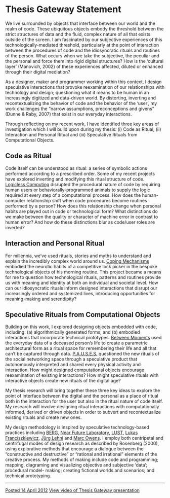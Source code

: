 Thesis Gateway Statement
========================

We live surrounded by objects that interface between our world and the realm of code. These ubiquitous objects embody the threshold between the strict structures of data and the fluid, complex nature of all that exists outside of the screen. I am fascinated by our subjective experiences of this technologically-mediated threshold, particularly at the point of interaction between the procedures of code and the idiosyncratic rituals and routines of the person. What occurs when we take the subjective, the peculiar and the personal and force them into rigid digital structures? How is the ‘cultural layer’ (Manovich, 2002) of these experiences affected, diluted or enhanced through their digital mediation?

As a designer, maker and programmer working within this context, I design speculative interactions that provoke reexamination of our relationships with technology and design; questioning what it means to be human in an increasingly digitized and data-driven world. By distorting, inverting and recontextualizing the behavior of code and the behavior of the ‘user’, my work challenges the “narrow assumptions, preconceptions and givens” (Dunne & Raby, 2007) that exist in our everyday interactions.

Through reflecting on my recent work, I have identified three key areas of investigation which I will build upon during my thesis: (i) Code as Ritual, (ii) Interaction and Personal Ritual and (iii) Speculative Rituals from Computational Objects.
Code as Ritual
--------------
Code itself can be understood as ritual: a series of symbolic actions performed according to a prescribed order. Some of my recent projects have explored inverting and modifying this ritual structure of code. [Logicless Computing](http://johndryan.me/project/user_logic/) disrupted the procedural nature of code by requiring human users or behaviorally-programmed animals to supply the logic required at every step of a computational process. How does the human-computer relationship shift when code procedures become routines performed by a person? How does this relationship change when personal habits are played out in code or technological form? What distinctions do we make between the quality or character of machine error in contrast to human error? And how do these distinctions blur as code/user roles are inverted?
Interaction and Personal Ritual-------------------------------
For millennia, we’ve used rituals, stories and myths to understand and explain the incredibly complex world around us. [Coping Mechanisms](http://johndryan.me/project/coping_mechanisms/) embodied the neurotic habits of a competitive lock picker in the bespoke technological objects of his morning routine. This project became a means for me to question how technological rituals, patterns and routines provide us with meaning and identity at both an individual and societal level. How can our idiosyncratic rituals inform designed interactions that disrupt our increasingly ordered and systemized lives, introducing opportunities for meaning-making and serendipity?Speculative Rituals from Computational Objects
----------------------------------------------
Building on this work, I explored designing objects embedded with code, including: (a) algorithmically generated forms; and (b) embodied interactions that incorporate technical prototypes. [Between Moments](http://johndryan.me/project/between_moments/) used the everyday data of a deceased person’s life to create a parametric architectural form as a ritual space for remembering their life and all that can’t be captured through data. [P.A.U.S.E.S.](http://johndryan.me/project/pauses/) questioned the new rituals of the social networking space through a speculative product that autonomously interpreted and shared every physical activity and interaction. How might designed computational objects encourage reexamination of existing interactions? How might speculative rituals with interactive objects create new rituals of the digital age?

My thesis research will bring together these three key ideas to explore the point of interface between the digital and the personal as a place of ritual both in the interaction for the user but also in the ritual nature of code itself. My research will involve designing ritual interactions with computationally informed, derived or driven objects in order to subvert and recontextualize existing rituals and create new ones.

My design methodology is inspired by speculative technology-based practices including [BERG](http://berglondon.com), [Near Future Laboratory](http://nearfuturelaboratory.com), [LUST](http://www.lust.nl), [Lukas Franciszkiewicz](http://frnkwz.de), [Jürg Lehni](http://lehni.org) and [Marc Owens](http://www.marcowens.co.uk). I employ both centripetal and centrifugal modes of design research as described by Rosenberg (2000), using explorative methods that encourage a dialogue between the “constructive and destructive” or “rational and irrational” elements of the creative process. My methods of making include code and programming; mapping, diagraming and visualizing objective and subjective ‘data’; procedural model- making; creating fictional worlds and scenarios; and technical prototyping.

- - -

[Posted 14 April 2012](http://blog.johndryan.me/post/21397485396/thesis-gateway-statement)
[View video of Thesis Gateway presentation](http://blog.johndryan.me/post/25479794256/thesis-gateway-proposal)